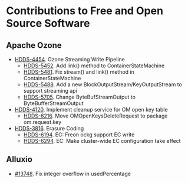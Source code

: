 # Contributions to Free and Open Source Software

## Apache Ozone

* [HDDS-4454](https://issues.apache.org/jira/browse/HDDS-4454). Ozone Streaming Write Pipeline
  * [HDDS-5452](https://issues.apache.org/jira/browse/HDDS-5452). Add link() method to ContainerStateMachine
  * [HDDS-5481](https://issues.apache.org/jira/browse/HDDS-5481). Fix stream() and link() method in ContainerStateMachine
  * [HDDS-5488](https://issues.apache.org/jira/browse/HDDS-5488). Add a new BlockOutputStream/KeyOutputStream to support streaming api
  * [HDDS-5705](https://issues.apache.org/jira/browse/HDDS-5705). Change ByteBufStreamOutput to ByteBufferStreamOutput
* [HDDS-4120](https://issues.apache.org/jira/browse/HDDS-4120). Implement cleanup service for OM open key table
  * [HDDS-6216](https://issues.apache.org/jira/browse/HDDS-6216). Move OMOpenKeysDeleteRequest to package om.request.key
* [HDDS-3816](https://issues.apache.org/jira/browse/HDDS-3816). Erasure Coding
  * [HDDS-6194](https://issues.apache.org/jira/browse/HDDS-6194). EC: Freon ockg support EC write
  * [HDDS-6294](https://issues.apache.org/jira/browse/HDDS-6294). EC: Make cluster-wide EC configuration take effect

## Alluxio

* [#13748](https://github.com/Alluxio/alluxio/pull/13748). Fix integer overflow in usedPercentage
